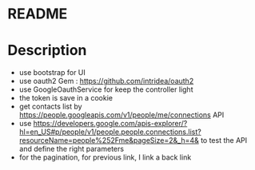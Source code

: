 # README

Description
===========

- use bootstrap for UI
- use oauth2 Gem : https://github.com/intridea/oauth2
- use GoogleOauthService for keep the controller light
- the token is save in a cookie
- get contacts list by https://people.googleapis.com/v1/people/me/connections API
- use https://developers.google.com/apis-explorer/?hl=en_US#p/people/v1/people.people.connections.list?resourceName=people%252Fme&pageSize=2&_h=4& to test the API and define the right parameters
- for the pagination, for previous link, I link a back link
